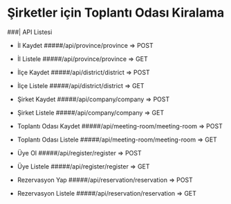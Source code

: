 # Şirketler için Toplantı Odası Kiralama 

###| API Listesi

- İl Kaydet
#####/api/province/province => POST

- İl Listele
#####/api/province/province => GET

- İlçe Kaydet
#####/api/district/district => POST

- İlçe Listele
#####/api/district/district => GET

- Şirket Kaydet
#####/api/company/company => POST

- Şirket Listele
#####/api/company/company => GET

- Toplantı Odası Kaydet
#####/api/meeting-room/meeting-room => POST

- Toplantı Odası Listele
#####/api/meeting-room/meeting-room => GET

- Üye Ol
#####/api/register/register => POST

- Üye Listele
#####/api/register/register => GET

- Rezervasyon Yap
#####/api/reservation/reservation => POST

- Rezervasyon Listele
#####/api/reservation/reservation => GET